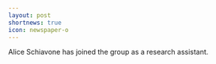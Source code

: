 ```yaml
---
layout: post
shortnews: true
icon: newspaper-o
---
```


Alice Schiavone has joined the group as a research assistant.
